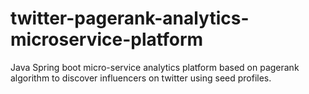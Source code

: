 # twitter-pagerank-analytics-microservice-platform
Java Spring boot micro-service analytics platform based on pagerank algorithm to discover influencers on twitter using seed profiles.
